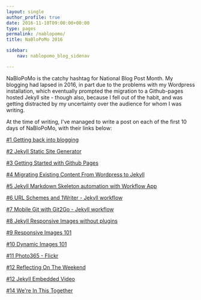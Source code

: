 ```yaml
---
layout: single
author_profile: true
date: 2016-11-10T09:00:00+00:00
type: pages
permalink: /nablopomo/
title: NaBloPoMo 2016

sidebar:
    nav: nablopomo_blog_sidenav

---
```

NaBloPoMo is the catchy hashtag for National Blog Post Month.
My blogging had lapsed in 2016, in part due to the problems with my Wordpress installation, which eventually prompted the migration to a Github-pages hosted Jekyll site - though also, because I fell out of the habit, and was getting distracted by my uncertainty over the audience for whom I was writing.

At the time of writing, I've managed to write a post on each of the first 10 days of NaBloPoMo, with their links below:


[&#35;1 Getting back into blogging](/2016/11/01/Getting-back-into-blogging)

[&#35;2 Jekyll Static Site Generator](/2016/11/02/Jekyll-Static-Site-Generator)

[&#35;3 Getting Started with Github Pages](/2016/11/03/getting-started-with-github-pages)

[&#35;4 Migrating Existing Content From Wordpress to Jekyll ](/2016/11/04/Migrating-Existing-Content-From-Wordpress-to-Jekyll)

[&#35;5 Jekyll Markdown Skeleton automation with Workflow App](/2016/11/05/Jekyll-Markdown-Skeleton-automation-with-Workflow-App)

[&#35;6 URL Schemes and 1Writer - Jekyll workflow](/2016/11/06/URL-Schemes-and-1Writer---Jekyll-workflow)

[&#35;7 Mobile Git with Git2Go - Jekyll workflow](/2016/11/07/Mobile-Git-with-Git2Go---Jekyll-workflow)

[&#35;8 Jekyll Responsive Images without plugins](/2016/11/08/Jekyll-Responsive-Images-without-plugins-after)

[&#35;9 Responsive Images 101](/2016/11/09/Responsive-Images-101)

[&#35;10 Dynamic Images 101](/2016/11/10/Dynamic-Images-101)

[&#35;11 Photo365 - Flickr](/2016/11/11/Photo365---Flickr-API)

[&#35;12 Reflecting On The Weekend](/2016/11/12/Reflecting-On-The-Weekend)

[&#35;12 Jekyll Embedded Video](/2016/11/13/Jekyll-Embedded-Video---timelapses)

[&#35;14 We're In This Together](/2016/11/14/In-this-together)
